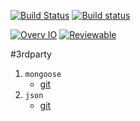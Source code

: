 [![Build Status](https://travis-ci.org/Pastor/recognizer.svg?branch=master)](https://travis-ci.org/Pastor/recognizer)
[![Build status](https://ci.appveyor.com/api/projects/status/h1j6jbhf0ukggjox/branch/master?svg=true)](https://ci.appveyor.com/project/Pastor/recognizer/branch/master)

[![Overv IO](https://img.shields.io/badge/overv.io-view-blue.svg)](https://overv.io/workspace/Pastor/famous-mouse/)
[![Reviewable](https://img.shields.io/badge/reviewable-view-blue.svg)](https://reviewable.io/reviews#-)

#3rdparty
1.  `mongoose`
    - [git](https://github.com/cesanta/mongoose.git)
2.  `json`
    - [git](https://github.com/nlohmann/json.git)
